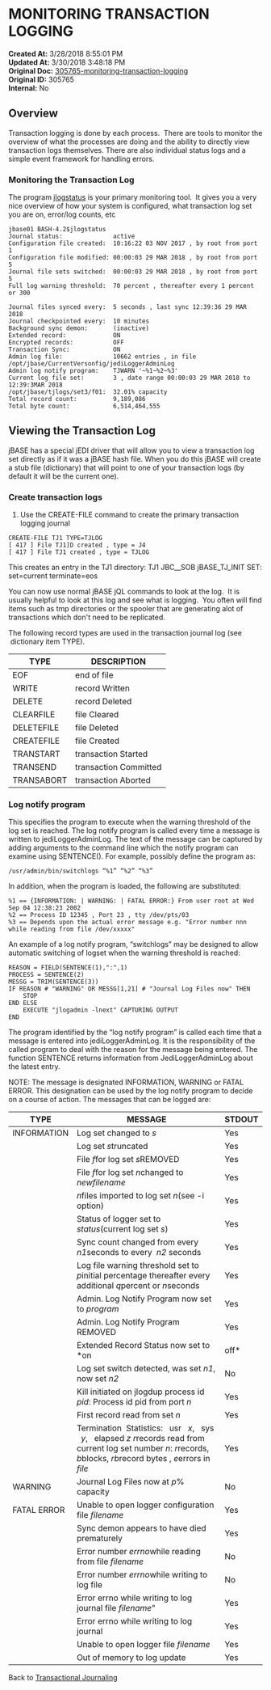 # MONITORING TRANSACTION LOGGING

**Created At:** 3/28/2018 8:55:01 PM  
**Updated At:** 3/30/2018 3:48:18 PM  
**Original Doc:** [305765-monitoring-transaction-logging](https://docs.jbase.com/43995-transactional-journaling/305765-monitoring-transaction-logging)  
**Original ID:** 305765  
**Internal:** No  

## Overview

Transaction logging is done by each process.  There are tools to monitor the overview of what the processes are doing and the ability to directly view transaction logs themselves. There are also individual status logs and a simple event framework for handling errors.

### Monitoring the Transaction Log

The program [jlogstatus](./../jlogstatus) is your primary monitoring tool.  It gives you a very nice overview of how your system is configured, what transaction log set you are on, error/log counts, etc

```
jbase01 BASH-4.2$jlogstatus
Journal status:              active
Configuration file created:  10:16:22 03 NOV 2017 , by root from port 1
Configuration file modified: 00:00:03 29 MAR 2018 , by root from port 5
Journal file sets switched:  00:00:03 29 MAR 2018 , by root from port 5
Full log warning threshold:  70 percent , thereafter every 1 percent or 300

Journal files synced every:  5 seconds , last sync 12:39:36 29 MAR 2018
Journal checkpointed every:  10 minutes
Background sync demon:       (inactive)
Extended record:             ON
Encrypted records:           OFF
Transaction Sync:            ON
Admin log file:              10662 entries , in file /opt/jbase/CurrentVersonfig/jediLoggerAdminLog
Admin log notify program:    TJWARN '~%1~%2~%3'
Current log file set:        3 , date range 00:00:03 29 MAR 2018 to 12:39:3MAR 2018
/opt/jbase/tjlogs/set3/f01:  32.01% capacity
Total record count:          9,189,086
Total byte count:            6,514,464,555
```

## Viewing the Transaction Log

jBASE has a special jEDI driver that will allow you to view a transaction log set directly as if it was a jBASE hash file. When you do this jBASE will create a stub file (dictionary) that will point to one of your transaction logs (by default it will be the current one).

### Create transaction logs

1. Use the CREATE-FILE command to create the primary transaction logging journal

```
CREATE-FILE TJ1 TYPE=TJLOG
[ 417 ] File TJ1]D created , type = J4
[ 417 ] File TJ1 created , type = TJLOG
```

This creates an entry in the TJ1 directory: TJ1 JBC\_\_SOB jBASE\_TJ\_INIT SET: set=current terminate=eos

You can now use normal jBASE jQL commands to look at the log.  It is usually helpful to look at this log and see what is logging.  You often will find items such as tmp directories or the spooler that are generating alot of transactions which don't need to be replicated.

The following record types are used in the transaction journal log (see  dictionary item TYPE).

| TYPE | DESCRIPTION |
| --- | --- |
| EOF | end of file |
| WRITE | record Written |
| DELETE | record Deleted |
| CLEARFILE | file Cleared |
| DELETEFILE | file Deleted |
| CREATEFILE | file Created |
| TRANSTART | transaction Started |
| TRANSEND | transaction Committed |
| TRANSABORT | transaction Aborted |

### Log notify program

This specifies the program to execute when the warning threshold of the log set is reached. The log notify program is called every time a message is written to jediLoggerAdminLog. The text of the message can be captured by adding arguments to the command line which the notify program can examine using SENTENCE(). For example, possibly define the program as:

```
/usr/admin/bin/switchlogs “%1” “%2” “%3”
```

In addition, when the program is loaded, the following are substituted:

```
%1 == {INFORMATION: | WARNING: | FATAL ERROR:} From user root at Wed Sep 04 12:38:23 2002
%2 == Process ID 12345 , Port 23 , tty /dev/pts/03
%3 == Depends upon the actual error message e.g. "Error number nnn while reading from file /dev/xxxxx"
```

An example of a log notify program, “switchlogs” may be designed to allow automatic switching of logset when the warning threshold is reached:

```
REASON = FIELD(SENTENCE(1),":",1)
PROCESS = SENTENCE(2)
MESSG = TRIM(SENTENCE(3))
IF REASON # "WARNING" OR MESSG[1,21] # "Journal Log Files now" THEN
    STOP
END ELSE
    EXECUTE "jlogadmin -lnext" CAPTURING OUTPUT
END
```

The program identified by the “log notify program” is called each time that a message is entered into jediLoggerAdminLog. It is the responsibility of the called program to deal with the reason for the message being entered. The function SENTENCE returns information from JediLoggerAdminLog about the latest entry.

NOTE: The message is designated INFORMATION, WARNING or FATAL ERROR. This designation can be used by the log notify program to decide on a course of action. The messages that can be logged are:

| TYPE | MESSAGE | STDOUT |
| --- | --- | --- |
| INFORMATION | Log set changed to *s* | Yes |
|  | Log set *s*truncated | Yes |
|  | File *f*for log set *s*REMOVED | Yes |
|  | File *f*for log set *n*changed to *newfilename* | Yes |
|  | *n*files imported to log set *n*(see -i option) | Yes |
|  | Status of logger set to *status*(current log set *s*) | Yes |
|  | Sync count changed from every *n1*seconds to every  *n2* seconds | Yes |
|  | Log file warning threshold set to *p*initial percentage thereafter every additional *q*percent or *n*seconds | Yes |
|  | Admin. Log Notify Program now set to *program* | Yes |
|  | Admin. Log Notify Program REMOVED | Yes |
|  | Extended Record Status now set to *on|off* | Yes |
|  | Log set switch detected, was set *n1*, now set *n2* | No |
|  | Kill initiated on jlogdup process id *pid*: Process id pid from port *n* | Yes |
|  | First record read from set *n* | Yes |
|  | Termination  Statistics:   usr   *x*,   sys   *y*,   elapsed *z r*records read from current log set number *n*: *r*records, *b*blocks, *rb*record bytes , *e*errors in *file* | Yes |
| WARNING | Journal Log Files now at *p*% capacity | No |
| FATAL ERROR | Unable to open logger configuration file *filename* | Yes |
|  | Sync demon appears to have died prematurely | Yes |
|  | Error number *errno*while reading from file *filename* | No |
|  | Error number *errno*while writing to log file | No |
|  | Error errno while writing to log journal file *filename*" | Yes |
|  | Error errno while writing to log journal | Yes |
|  | Unable to open logger file *filename* | Yes |
|  | Out of memory to log update | Yes |

Back to [Transactional Journaling](./../introduction-to-transaction-journaling)
